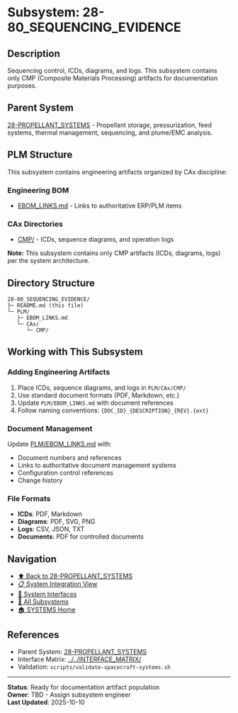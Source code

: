 # Subsystem: 28-80_SEQUENCING_EVIDENCE

## Description

Sequencing control, ICDs, diagrams, and logs. This subsystem contains only CMP (Composite Materials Processing) artifacts for documentation purposes.

## Parent System

[28-PROPELLANT_SYSTEMS](../../) - Propellant storage, pressurization, feed systems, thermal management, sequencing, and plume/EMC analysis.

## PLM Structure

This subsystem contains engineering artifacts organized by CAx discipline:

### Engineering BOM
- [EBOM_LINKS.md](./PLM/EBOM_LINKS.md) - Links to authoritative ERP/PLM items

### CAx Directories

- [CMP/](./PLM/CAx/CMP/) - ICDs, sequence diagrams, and operation logs

**Note:** This subsystem contains only CMP artifacts (ICDs, diagrams, logs) per the system architecture.

## Directory Structure

```
28-80_SEQUENCING_EVIDENCE/
├─ README.md (this file)
└─ PLM/
   ├─ EBOM_LINKS.md
   └─ CAx/
      └─ CMP/
```

## Working with This Subsystem

### Adding Engineering Artifacts
1. Place ICDs, sequence diagrams, and logs in `PLM/CAx/CMP/`
2. Use standard document formats (PDF, Markdown, etc.)
3. Update `PLM/EBOM_LINKS.md` with document references
4. Follow naming conventions: `{DOC_ID}_{DESCRIPTION}_{REV}.{ext}`

### Document Management
Update [PLM/EBOM_LINKS.md](./PLM/EBOM_LINKS.md) with:
- Document numbers and references
- Links to authoritative document management systems
- Configuration control references
- Change history

### File Formats
- **ICDs**: PDF, Markdown
- **Diagrams**: PDF, SVG, PNG
- **Logs**: CSV, JSON, TXT
- **Documents**: PDF for controlled documents

## Navigation

- [⬆️ Back to 28-PROPELLANT_SYSTEMS](../../)
- [📋 System Integration View](../../INTEGRATION_VIEW.md)
- [🔗 System Interfaces](../../INTERFACE_MATRIX/)
- [📂 All Subsystems](../)
- [🏠 SYSTEMS Home](../../../)

## References

- Parent System: [28-PROPELLANT_SYSTEMS](../../README.md)
- Interface Matrix: [../../INTERFACE_MATRIX/](../../INTERFACE_MATRIX/)
- Validation: `scripts/validate-spacecraft-systems.sh`

---

**Status**: Ready for documentation artifact population  
**Owner**: TBD - Assign subsystem engineer  
**Last Updated**: 2025-10-10
